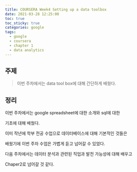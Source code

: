 ```yaml
---
title: COURSERA Week4 Setting up a data toolbox
date: 2021-03-28 12:25:00
toc: true
toc_sticky: true
categories: google
tags:
  - google
  - coursera
  - chapter 1
  - data analytics
---
```



## 주제

>이번 주차에서는 data tool box에 대해 간단하게 배웠다.

## 정리

이번 주차에서는 google spreadsheet에 대한 소개와 sql에 대한  

기초에 대해 배웠다.  

이미 작년에 학부 전공 수업으로 데이터베이스에 대해 기본적인 것들은

배웠기에 이번 주차 수업은 가볍게 듣고 넘어갈 수 있었다.

다음 주차에서는 데이터 분석과 관련된 직업과 발전 가능성에 대해 배우고

Chaper2로 넘어갈 것 같다.
